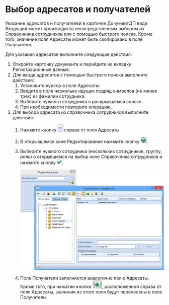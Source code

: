 # Выбор адресатов и получателей

Указание адресатов и получателей в карточке ДокументДП вида Входящий может производится непосредственным выбором из Справочника сотрудников или с помощью быстрого поиска. Кроме того, значение поля Адресаты может быть скопировано в поле Получатели.

Для указания адресатов выполните следующие действия:

1. Откройте карточку документа и перейдите на вкладку Регистрационные данные.
2. Для ввода адресатов с помощью быстрого поиска выполните действия:
   1. Установите курсор в поле Адресаты.
   2. Введите в поле несколько идущих подряд символов (не менее трех) из фамилии сотрудника.
   3. Выберите нужного сотрудника в раскрывшемся списке.
   4. При необходимости повторите операцию.
3. Для выбора адресата из справочника сотрудников выполните действия:
   1. Нажмите кнопку ![](img/Buttons/arrow_open.png) справа от поля Адресаты.
   
   2. В открывшемся окне Редактирование нажмите кнопку ![](img/Buttons/Add_1.png).
   
   3. Выберите нужного сотрудника (нескольких сотрудников, группу, роль) в открывшемся на выбор окне Справочника сотрудников и нажмите кнопку ![](img/Buttons/Select.png).
   
      ![Выбор адресата](img/Edit_of_Recipients.png "Выбор адресата")
   
   4. Поле Получатели заполняется аналогично полю Адресаты. Кроме того, при нажатии кнопки ![](img/Buttons/Copy_to_Recipients.png), расположенной справа от поля Адресаты, значения из этого поля будут перенесены в поле Получатели.